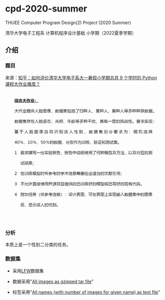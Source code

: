 # cpd-2020-summer
THUEE Computer Program Design(2) Project (2020 Summer)

清华大学电子工程系 计算机程序设计基础 小学期（2022夏季学期）

## 介绍

### 题目

来源：[知乎：如何评价清华大学电子系大一暑假小学期总共 9 个学时的 Python 课程大作业难度？](https://www.zhihu.com/question/471999381)

<img src="./readmeimg/project_demand.jpg" alt="project_demand"  />

### 分析

本质上是一个性别二分类的任务。

### 数据集

- 采用[LFW](http://vis-www.cs.umass.edu/lfw/#download)数据集

- 数据采用"[All images as gzipped tar file](http://vis-www.cs.umass.edu/lfw/lfw.tgz)"

- 标签采用"[All names (with number of images for given name) as text file](http://vis-www.cs.umass.edu/lfw/lfw-names.txt)"
